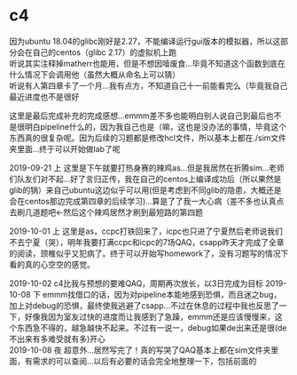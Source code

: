 # c4
因为ubuntu 18.04的glibc刚好是2.27，不能编译运行gui版本的模拟器，所以这部分会在自己的centos（glibc 2.17）的虚拟机上跑  
听说其实注释掉matherr也能用，但是不想因噎废食...毕竟不知道这个函数到底在什么情况下会调用他（虽然大概从命名上可以猜）  
听说有人第四章卡了一个月...我有点方，不知道自己十一前能看完么（毕竟我自己最近进度也不是很好  
  
这里是最后完成补充的完成感想...emmm差不多也能明白别人说自己到最后也不是很明白pipeline什么的，因为我自己也是（嘛，这也是没办法的事情，毕竟这个东西真的很复杂呢。因为后续的习题都是修改hcl文件，所以基本上都在./sim文件夹里面...终于可以开始做lab了呢  
  
2019-09-21 上 这里是下午就要打热身赛的辣鸡as...但是我居然在折腾sim...老师们队友们对不起...好了言归正传，我在自己的centos上编译成功后（所以果然是glib的锅）来自己ubuntu这边似乎可以用(但是考虑到不同glib的隐患，大概还是会在centos那边完成第四章的后续学习)...算是了了我一大心病（差不多也认真点去刷几道题吧←然后这个辣鸡居然才刷到最短路的第四题  
  
2019-10-01 上 这里是as，ccpc打铁回来了，icpc也只进了宁夏然后老师说我们不去宁夏（哭），明年我要打满ccpc和icpc的7场QAQ，csapp昨天才完成了全章的阅读，颈椎似乎又犯病了。终于可以开始写homework了，没有习题写的情况下看的真的心空空的感觉。

2019-10-02 c4比我与预想的要难QAQ，周期再次放长，以3日完成为目标
2019-10-08 下 emmm找借口的话，因为对pipeline本能地感到恐惧，而且迷之bug，加上对debug的恐惧，最终使我逃避了csapp...不过在休息的过程中我也反思了一下，好像我因为室友过快的进度而让我感到了急躁，emmm还是应该慢慢来，这个东西急不得的，越急越快不起来。不过有一说一，debug如果de出来还是很(de不出来有多难受就有多)开心  
2019-10-08 夜 超意外...居然写完了！真的写哭了QAQ基本上都在sim文件夹里面，有需求的可以查阅...以后有必要的话会完全地整理一下，包括前面的  

